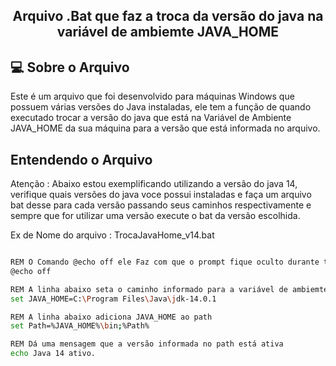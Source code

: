 <h2 align="center">Arquivo .Bat que faz a troca da versão do java na variável de ambiemte JAVA_HOME</h2>

## 💻 Sobre o Arquivo

Este é um arquivo que foi desenvolvido para máquinas Windows que possuem várias versões do Java instaladas, ele tem a função de quando executado trocar a versão do java que está na Variável de Ambiente JAVA_HOME da sua máquina para a versão que está informada no arquivo.

## Entendendo o Arquivo
Atenção : Abaixo estou exemplificando utilizando a versão do java 14, verifique quais versões do java voce possui instaladas e faça um arquivo bat desse para cada versão passando seus caminhos respectivamente e sempre que for utilizar uma versão execute o bat da versão escolhida. 

Ex de Nome do arquivo : TrocaJavaHome_v14.bat

````bash

REM O Comando @echo off ele Faz com que o prompt fique oculto durante toda execução
@echo off

REM A linha abaixo seta o caminho informado para a variável de ambiemte JAVA_HOME
set JAVA_HOME=C:\Program Files\Java\jdk-14.0.1

REM A linha abaixo adiciona JAVA_HOME ao path
set Path=%JAVA_HOME%\bin;%Path%

REM Dá uma mensagem que a versão informada no path está ativa
echo Java 14 ativo.

````
